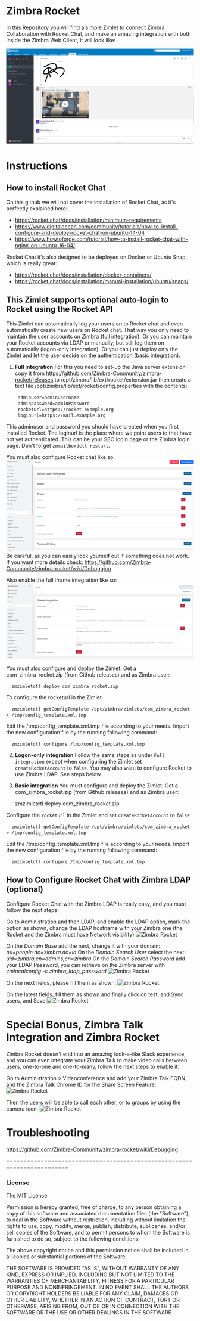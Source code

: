 # Zimbra Rocket
In this Repository you will find a simple Zimlet to connect Zimbra Collaboration with Rocket Chat, and make an amazing integration with both inside the Zimbra Web Client, it will look like:

![Zimbra Rocket](https://raw.githubusercontent.com/Zimbra-Community/zimbra-rocket/master/img/zimbra-rocket-ui.png)

# Instructions
## How to install Rocket Chat
On this github we will not cover the installation of Rocket Chat, as it's perfectly explained here:
* https://rocket.chat/docs/installation/minimum-requirements
* https://www.digitalocean.com/community/tutorials/how-to-install-configure-and-deploy-rocket-chat-on-ubuntu-14-04
* https://www.howtoforge.com/tutorial/how-to-install-rocket-chat-with-nginx-on-ubuntu-16-04/

Rocket Chat it's also designed to be deployed on Docker or Ubuntu Snap, which is really great:
* https://rocket.chat/docs/installation/docker-containers/
* https://rocket.chat/docs/installation/manual-installation/ubuntu/snaps/

## This Zimlet supports optional auto-login to Rocket using the Rocket API
This Zimlet can automatically log your users on to Rocket chat and even automatically create new users on Rocket chat. That way you only need to maintain the user accounts on Zimbra (full integration). Or you can maintain your Rocket accounts via LDAP or manually, but still log them on automatically (logon-only integration). Or you can just deploy only the Zimlet and let the user decide on the authentication (basic integration).
1. **Full integration**
For this you need to set-up the Java server extension copy it from https://github.com/Zimbra-Community/zimbra-rocket/releases to /opt/zimbra/lib/ext/rocket/extension.jar then create a text file /opt/zimbra/lib/ext/rocket/config.properties with the contents:

        adminuser=adminUsername
        adminpassword=adminPassword
        rocketurl=https://rocket.example.org
        loginurl=https://mail.example.org

This adminuser and password you should have created when you first installed Rocket. The loginurl is the place where we point users to that have not yet authenticated. This can be your SSO login page or the Zimbra login page. Don't forget `zmmailboxdctl restart`.

You must also configure Rocket chat like so:
![Zimbra Rocket](https://raw.githubusercontent.com/Zimbra-Community/zimbra-rocket/master/img/zimbra-rocket-iframe.png)
Be careful, as you can easily lock yourself out if something does not work. If you want more details check: https://github.com/Zimbra-Community/zimbra-rocket/wiki/Debugging

Also enable the full iframe integration like so:
![Zimbra Rocket](https://raw.githubusercontent.com/Zimbra-Community/zimbra-rocket/master/img/zimbra-rocket-iframe2.png?1)

You must also configure and deploy the Zimlet:
Get a com_zimbra_rocket.zip (from Github releases) and as Zimbra user:

      zmzimletctl deploy com_zimbra_rocket.zip
      
To configure the rocketurl in the Zimlet

      zmzimletctl getConfigTemplate /opt/zimbra/zimlets/com_zimbra_rocket > /tmp/config_template.xml.tmp
      
Edit the /tmp/config_template.xml.tmp file according to your needs. Import the new configuration file by the running following command:

      zmzimletctl configure /tmp/config_template.xml.tmp

2. **Logon-only integration**
Follow the same steps as under `Full integration` except when configuring the Zimlet set `createRocketAccount` to `false`. You may also want to configure Rocket to use Zimbra LDAP. See steps below.

3. **Basic integration**
You must configure and deploy the Zimlet:
Get a com_zimbra_rocket.zip (from Github releases) and as Zimbra user:


      zmzimletctl deploy com_zimbra_rocket.zip
      
Configure the `rocketurl` in the Zimlet and set `createRocketAccount` to `false` 

      zmzimletctl getConfigTemplate /opt/zimbra/zimlets/com_zimbra_rocket > /tmp/config_template.xml.tmp
      
Edit the /tmp/config_template.xml.tmp file according to your needs. Import the new configuration file by the running following command:

      zmzimletctl configure /tmp/config_template.xml.tmp

## How to Configure Rocket Chat with Zimbra LDAP (optional)
Configure Rocket Chat with the Zimbra LDAP is really easy, and you must follow the next steps:

Go to Administration and then LDAP, and enable the LDAP option, mark the option as shown, change the LDAP hostname with your Zimbra one (the Rocket and the Zimbra must have Network visibility)
![Zimbra Rocket](https://raw.githubusercontent.com/Zimbra-Community/zimbra-rocket/master/img/rocket-001.png)

On the *Domain Base* add the next, change it with your domain: *ou=people,dc=zimbra,dc=io*
On the *Domain Search User* select the next: *uid=zimbra,cn=admins,cn=zimbra*
On the *Domain Search Password* add your LDAP Password, you can retrieve on the Zimbra server with *zmlocalconfig -s zimbra_ldap_password*
![Zimbra Rocket](https://raw.githubusercontent.com/Zimbra-Community/zimbra-rocket/master/img/rocket-002.png)

On the next fields, please fill them as shown:
![Zimbra Rocket](https://raw.githubusercontent.com/Zimbra-Community/zimbra-rocket/master/img/rocket-003.png)

On the latest fields, fill them as shown and finally click on test, and Sync users, and Save
![Zimbra Rocket](https://raw.githubusercontent.com/Zimbra-Community/zimbra-rocket/master/img/rocket-004.png)

# Special Bonus, Zimbra Talk Integration and Zimbra Rocket
Zimbra Rocket doesn't end into an amazing look-a-like Slack experience, and you can even integrate your Zimbra Talk to make video calls between users, one-to-one and one-to-many, follow the next steps to enable it:

Go to Administration > Videoconference and add your Zimbra Talk FQDN, and the Zimbra Talk Chrome ID for the Share Screen Feature:
![Zimbra Rocket](https://raw.githubusercontent.com/Zimbra-Community/zimbra-rocket/master/img/rocket-009.png)

Then the users will be able to call each other, or to groups by using the camera icon:
![Zimbra Rocket](https://raw.githubusercontent.com/Zimbra-Community/zimbra-rocket/master/img/rocket-010.png)

# Troubleshooting
https://github.com/Zimbra-Community/zimbra-rocket/wiki/Debugging

========================================================================
### License
The MIT License

Permission is hereby granted, free of charge, to any person obtaining a copy
of this software and associated documentation files (the "Software"), to deal
in the Software without restriction, including without limitation the rights
to use, copy, modify, merge, publish, distribute, sublicense, and/or sell
copies of the Software, and to permit persons to whom the Software is
furnished to do so, subject to the following conditions:

The above copyright notice and this permission notice shall be included in
all copies or substantial portions of the Software.

THE SOFTWARE IS PROVIDED "AS IS", WITHOUT WARRANTY OF ANY KIND, EXPRESS OR
IMPLIED, INCLUDING BUT NOT LIMITED TO THE WARRANTIES OF MERCHANTABILITY,
FITNESS FOR A PARTICULAR PURPOSE AND NONINFRINGEMENT. IN NO EVENT SHALL THE
AUTHORS OR COPYRIGHT HOLDERS BE LIABLE FOR ANY CLAIM, DAMAGES OR OTHER
LIABILITY, WHETHER IN AN ACTION OF CONTRACT, TORT OR OTHERWISE, ARISING FROM,
OUT OF OR IN CONNECTION WITH THE SOFTWARE OR THE USE OR OTHER DEALINGS IN
THE SOFTWARE.
